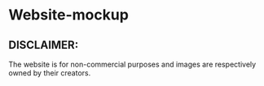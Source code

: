 # Website-mockup

## DISCLAIMER: ##

The website is for non-commercial purposes and images are respectively owned by their creators.
